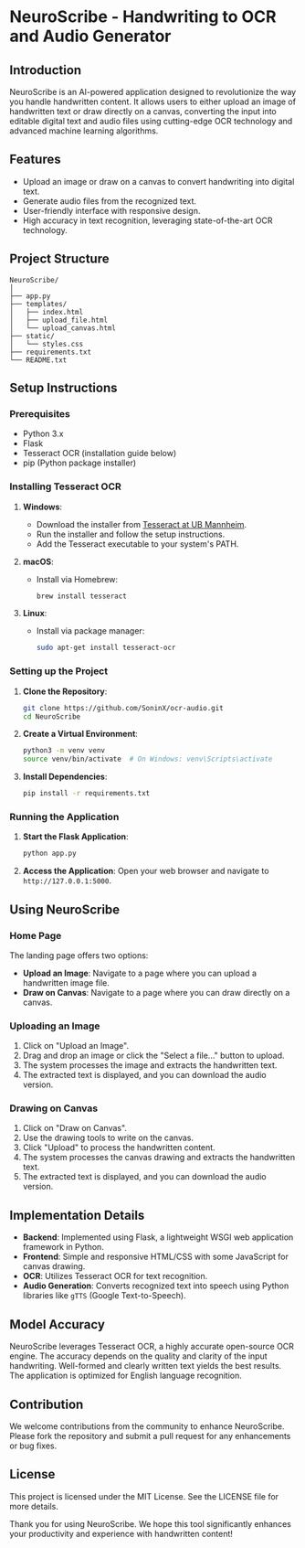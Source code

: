 # NeuroScribe - Handwriting to OCR and Audio Generator

## Introduction
NeuroScribe is an AI-powered application designed to revolutionize the way you handle handwritten content. It allows users to either upload an image of handwritten text or draw directly on a canvas, converting the input into editable digital text and audio files using cutting-edge OCR technology and advanced machine learning algorithms.

## Features
- Upload an image or draw on a canvas to convert handwriting into digital text.
- Generate audio files from the recognized text.
- User-friendly interface with responsive design.
- High accuracy in text recognition, leveraging state-of-the-art OCR technology.

## Project Structure
```
NeuroScribe/
│
├── app.py
├── templates/
│   ├── index.html
│   ├── upload_file.html
│   └── upload_canvas.html
├── static/
│   └── styles.css
├── requirements.txt
└── README.txt
```

## Setup Instructions

### Prerequisites
- Python 3.x
- Flask
- Tesseract OCR (installation guide below)
- pip (Python package installer)

### Installing Tesseract OCR
1. **Windows**:
   - Download the installer from [Tesseract at UB Mannheim](https://github.com/UB-Mannheim/tesseract/wiki).
   - Run the installer and follow the setup instructions.
   - Add the Tesseract executable to your system's PATH.

2. **macOS**:
   - Install via Homebrew:
     ```sh
     brew install tesseract
     ```

3. **Linux**:
   - Install via package manager:
     ```sh
     sudo apt-get install tesseract-ocr
     ```

### Setting up the Project
1. **Clone the Repository**:
   ```sh
   git clone https://github.com/SoninX/ocr-audio.git
   cd NeuroScribe
   ```

2. **Create a Virtual Environment**:
   ```sh
   python3 -m venv venv
   source venv/bin/activate  # On Windows: venv\Scripts\activate
   ```

3. **Install Dependencies**:
   ```sh
   pip install -r requirements.txt
   ```

### Running the Application
1. **Start the Flask Application**:
   ```sh
   python app.py
   ```

2. **Access the Application**:
   Open your web browser and navigate to `http://127.0.0.1:5000`.

## Using NeuroScribe

### Home Page
The landing page offers two options:
- **Upload an Image**: Navigate to a page where you can upload a handwritten image file.
- **Draw on Canvas**: Navigate to a page where you can draw directly on a canvas.

### Uploading an Image
1. Click on "Upload an Image".
2. Drag and drop an image or click the "Select a file..." button to upload.
3. The system processes the image and extracts the handwritten text.
4. The extracted text is displayed, and you can download the audio version.

### Drawing on Canvas
1. Click on "Draw on Canvas".
2. Use the drawing tools to write on the canvas.
3. Click "Upload" to process the handwritten content.
4. The system processes the canvas drawing and extracts the handwritten text.
5. The extracted text is displayed, and you can download the audio version.

## Implementation Details
- **Backend**: Implemented using Flask, a lightweight WSGI web application framework in Python.
- **Frontend**: Simple and responsive HTML/CSS with some JavaScript for canvas drawing.
- **OCR**: Utilizes Tesseract OCR for text recognition.
- **Audio Generation**: Converts recognized text into speech using Python libraries like `gTTS` (Google Text-to-Speech).

## Model Accuracy
NeuroScribe leverages Tesseract OCR, a highly accurate open-source OCR engine. The accuracy depends on the quality and clarity of the input handwriting. Well-formed and clearly written text yields the best results. The application is optimized for English language recognition.

## Contribution
We welcome contributions from the community to enhance NeuroScribe. Please fork the repository and submit a pull request for any enhancements or bug fixes.

## License
This project is licensed under the MIT License. See the LICENSE file for more details.

Thank you for using NeuroScribe. We hope this tool significantly enhances your productivity and experience with handwritten content!
